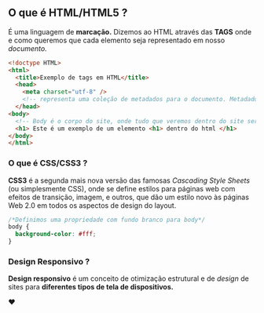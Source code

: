 ## O que é HTML/HTML5 ?
É uma linguagem de **marcação.**
Dizemos ao HTML através das **TAGS** onde e como queremos que cada elemento seja representado em nosso *documento.*
```html
<!doctype HTML>
<html>
  <title>Exemplo de tags em HTML</title>  
  <head>
    <meta charset="utf-8" />
    <!-- representa uma coleção de metadados para o documento. Metadados são, como o próprio nome diz, dados sobre os dados. De forma resumida, você poderá informar o navegador alguns detalhes sobre o conteúdo da página. Por exemplo, <meta charset="UTF-8"> -->
  </head>
<body>
  <!-- Body é o corpo do site, onde tudo que veremos dentro do site será mostrado aqui. -->
  <h1> Este é um exemplo de um elemento <h1> dentro do html </h1>
</body>
</html>
```

### O que é CSS/CSS3 ?
**CSS3** é a segunda mais nova versão das famosas *Cascading Style Sheets* (ou simplesmente CSS), onde se define estilos para páginas web com efeitos de transição, imagem, e outros, que dão um estilo novo às páginas Web 2.0 em todos os aspectos de design do layout.
```css
/*Definimos uma propriedade com fundo branco para body*/
body {
  background-color: #fff;
}
```

### Design Responsivo ?
**Design responsivo** é um conceito de otimização estrutural e de *design* de sites para **diferentes tipos de tela de dispositivos.**

:heart:
